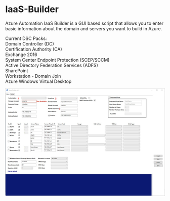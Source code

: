 # IaaS-Builder
Azure Automation IaaS Builder is a GUI based script that allows you to enter basic information about the domain and servers you want to build in Azure.

Current DSC Packs:<br/>
Domain Controller (DC)<br/>
Certification Authority (CA)<br/>
Exchange 2016<br/>
System Center Endpoint Protection (SCEP/SCCM)<br/>
Active Directory Federation Services (ADFS)<br/>
SharePoint<br/>
Workstation - Domain Join<br/>
Azure Windows Virtual Desktop<br/>

![IaaS Builder](https://github.com/chlaplan/IaaS-Builder/blob/master/Imgs/2.3.JPG)
